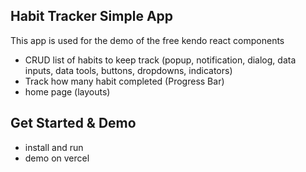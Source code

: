 ## Habit Tracker Simple App

This app is used for the demo of the free kendo react components

- CRUD list of habits to keep track (popup, notification, dialog, data inputs, data tools, buttons, dropdowns, indicators)
- Track how many habit completed (Progress Bar)
- home page (layouts)

## Get Started & Demo
- install and run
- demo on vercel
